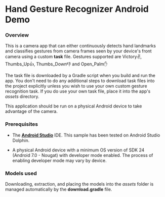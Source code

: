 
# Hand Gesture Recognizer Android Demo

### Overview

This is a camera app that can either continuously detects hand landmarks and classifies gestures from camera frames seen by your device's front camera using a custom **task** file.
Gestures supported are Victory✌, Thumbs_Up👍, Thumbs_Down👎 and Open_Palm✋

The task file is downloaded by a Gradle script when you build and run the app. You don't need to do any additional steps to download task files into the project explicitly unless you wish to use your own custom gesture recognition task. If you do use your own task file, place it into the app's *assets* directory.

This application should be run on a physical Android device to take advantage of the camera.


### Prerequisites

*   The **[Android Studio](https://developer.android.com/studio/index.html)** IDE. This sample has been tested on Android Studio Dolphin.

*   A physical Android device with a minimum OS version of SDK 24 (Android 7.0 -
    Nougat) with developer mode enabled. The process of enabling developer mode
    may vary by device.

### Models used

Downloading, extraction, and placing the models into the *assets* folder is
managed automatically by the **download.gradle** file.

